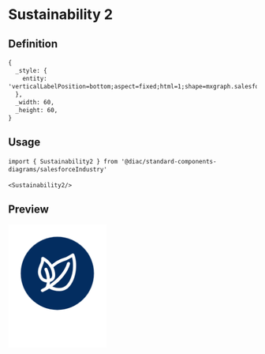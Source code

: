 # Sustainability 2

## Definition

```
{
  _style: { 
    entity: 'verticalLabelPosition=bottom;aspect=fixed;html=1;shape=mxgraph.salesforce.sustainability2;',
  },
  _width: 60,
  _height: 60,
}
```

## Usage

```
import { Sustainability2 } from '@diac/standard-components-diagrams/salesforceIndustry'

<Sustainability2/>
```

## Preview

<img src="./sustainability-2.png" width="200"/>
